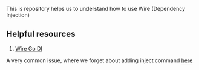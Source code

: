 This is repository helps us to understand how to use Wire (Dependency Injection)

## Helpful resources

1. [Wire Go DI](https://github.com/google/wire/blob/master/_tutorial/README.md)

A very common issue, where we forget about adding inject command [here](https://github.com/google/wire/issues/178)

